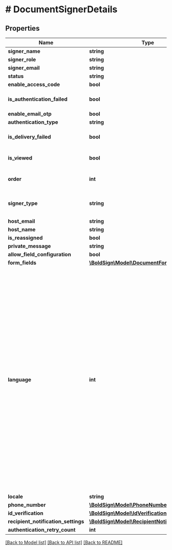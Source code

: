 # # DocumentSignerDetails

## Properties

Name | Type | Description | Notes
------------ | ------------- | ------------- | -------------
**signer_name** | **string** |  | [optional]
**signer_role** | **string** |  | [optional]
**signer_email** | **string** |  | [optional]
**status** | **string** |  | [optional]
**enable_access_code** | **bool** |  | [optional]
**is_authentication_failed** | **bool** |  | [optional] [default to false]
**enable_email_otp** | **bool** |  | [optional]
**authentication_type** | **string** |  | [optional]
**is_delivery_failed** | **bool** |  | [optional] [default to false]
**is_viewed** | **bool** |  | [optional] [default to false]
**order** | **int** |  | [optional] [default to 0]
**signer_type** | **string** |  | [optional] [default to 'Signer']
**host_email** | **string** |  | [optional]
**host_name** | **string** |  | [optional]
**is_reassigned** | **bool** |  | [optional]
**private_message** | **string** |  | [optional]
**allow_field_configuration** | **bool** |  | [optional]
**form_fields** | [**\BoldSign\Model\DocumentFormFields[]**](DocumentFormFields.md) |  | [optional]
**language** | **int** | &lt;p&gt;Description:&lt;/p&gt;&lt;ul&gt;&lt;li&gt;&lt;i&gt;0&lt;/i&gt; - None&lt;/li&gt;&lt;li&gt;&lt;i&gt;1&lt;/i&gt; - English&lt;/li&gt;&lt;li&gt;&lt;i&gt;2&lt;/i&gt; - Spanish&lt;/li&gt;&lt;li&gt;&lt;i&gt;3&lt;/i&gt; - German&lt;/li&gt;&lt;li&gt;&lt;i&gt;4&lt;/i&gt; - French&lt;/li&gt;&lt;li&gt;&lt;i&gt;5&lt;/i&gt; - Romanian&lt;/li&gt;&lt;li&gt;&lt;i&gt;6&lt;/i&gt; - Norwegian&lt;/li&gt;&lt;li&gt;&lt;i&gt;7&lt;/i&gt; - Bulgarian&lt;/li&gt;&lt;li&gt;&lt;i&gt;8&lt;/i&gt; - Italian&lt;/li&gt;&lt;li&gt;&lt;i&gt;9&lt;/i&gt; - Danish&lt;/li&gt;&lt;li&gt;&lt;i&gt;10&lt;/i&gt; - Polish&lt;/li&gt;&lt;li&gt;&lt;i&gt;11&lt;/i&gt; - Portuguese&lt;/li&gt;&lt;li&gt;&lt;i&gt;12&lt;/i&gt; - Czech&lt;/li&gt;&lt;li&gt;&lt;i&gt;13&lt;/i&gt; - Dutch&lt;/li&gt;&lt;li&gt;&lt;i&gt;14&lt;/i&gt; - Swedish&lt;/li&gt;&lt;li&gt;&lt;i&gt;15&lt;/i&gt; - Russian&lt;/li&gt;&lt;/ul&gt; | [optional]
**locale** | **string** |  | [optional]
**phone_number** | [**\BoldSign\Model\PhoneNumber**](PhoneNumber.md) |  | [optional]
**id_verification** | [**\BoldSign\Model\IdVerification**](IdVerification.md) |  | [optional]
**recipient_notification_settings** | [**\BoldSign\Model\RecipientNotificationSettings**](RecipientNotificationSettings.md) |  | [optional]
**authentication_retry_count** | **int** |  | [optional]

[[Back to Model list]](../../README.md#models) [[Back to API list]](../../README.md#endpoints) [[Back to README]](../../README.md)
